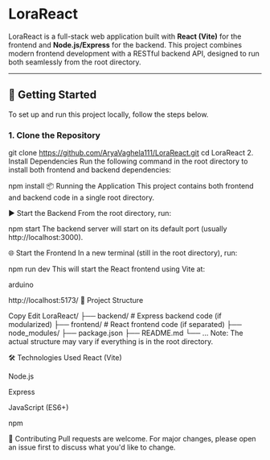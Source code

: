 # LoraReact

LoraReact is a full-stack web application built with **React (Vite)** for the frontend and **Node.js/Express** for the backend. This project combines modern frontend development with a RESTful backend API, designed to run both seamlessly from the root directory.

---

## 🚀 Getting Started

To set up and run this project locally, follow the steps below.

### 1. Clone the Repository


git clone https://github.com/AryaVaghela111/LoraReact.git
cd LoraReact
2. Install Dependencies
Run the following command in the root directory to install both frontend and backend dependencies:



npm install
📦 Running the Application
This project contains both frontend and backend code in a single root directory.

▶️ Start the Backend
From the root directory, run:



npm start
The backend server will start on its default port (usually http://localhost:3000).

🌐 Start the Frontend
In a new terminal (still in the root directory), run:



npm run dev
This will start the React frontend using Vite at:

arduino

http://localhost:5173/
📁 Project Structure

Copy
Edit
LoraReact/
├── backend/          # Express backend code (if modularized)
├── frontend/         # React frontend code (if separated)
├── node_modules/
├── package.json
├── README.md
└── ...
Note: The actual structure may vary if everything is in the root directory.

🛠️ Technologies Used
React (Vite)

Node.js

Express

JavaScript (ES6+)

npm

🤝 Contributing
Pull requests are welcome. For major changes, please open an issue first to discuss what you'd like to change.